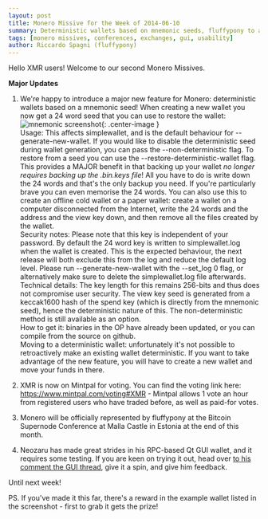 ```yaml
---
layout: post
title: Monero Missive for the Week of 2014-06-10
summary: Deterministic wallets based on mnemonic seeds, fluffypony to attend the Bitcoin Supernode Conference
tags: [monero missives, conferences, exchanges, gui, usability]
author: Riccardo Spagni (fluffypony)
---
```


Hello XMR users! Welcome to our second Monero Missives.

**Major Updates**

1. We're happy to introduce a major new feature for Monero: deterministic wallets based on a mnemonic seed! When creating a new wallet you now get a 24 word seed that you can use to restore the wallet:  
![mnemonic screenshot](https://i.imgur.com/Qk90Rp2.png){: .center-image }  
  Usage: This affects simplewallet, and is the default behaviour for --generate-new-wallet. If you would like to disable the deterministic seed during wallet generation, you can pass the --non-deterministic flag. To restore from a seed you can use the --restore-deterministic-wallet flag.  
  This provides a MAJOR benefit in that backing up your wallet *no longer requires backing up the .bin.keys file*! All you have to do is write down the 24 words and that's the only backup you need. If you're particularly brave you can even memorise the 24 words. You can also use this to create an offline cold wallet or a paper wallet: create a wallet on a computer disconnected from the Internet, write the 24 words and the address and the view key down, and then remove all the files created by the wallet.  
  Security notes: Please note that this key is independent of your password. By default the 24 word key is written to simplewallet.log when the wallet is created. This is the expected behaviour, the next release will both exclude this from the log and reduce the default log level. Please run --generate-new-wallet with the --set_log 0 flag, or alternatively make sure to delete the simplewallet.log file afterwards.  
  Technical details: The key length for this remains 256-bits and thus does not compromise user security. The view key seed is generated from a keccak1600 hash of the spend key (which is directly from the mnemonic seed), hence the deterministic nature of this. The non-deterministic method is still available as an option.  
  How to get it: binaries in the OP have already been updated, or you can compile from the source on github.  
  Moving to a deterministic wallet: unfortunately it's not possible to retroactively make an existing wallet deterministic. If you want to take advantage of the new feature, you will have to create a new wallet and move your funds in there.

2. XMR is now on Mintpal for voting. You can find the voting link here: https://www.mintpal.com/voting#XMR - Mintpal allows 1 vote an hour from registered users who have traded before, as well as paid-for votes.

3. Monero will be officially represented by fluffypony at the Bitcoin Supernode Conference at Malla Castle in Estonia at the end of this month.

4. Neozaru has made great strides in his RPC-based Qt GUI wallet, and it requires some testing. If you are keen on trying it out, head over [to his comment the GUI thread](https://bitcointalk.org/index.php?topic=589561.msg7240186#msg7240186), give it a spin, and give him feedback.


Until next week!

PS. If you've made it this far, there's a reward in the example wallet listed in the screenshot - first to grab it gets the prize!